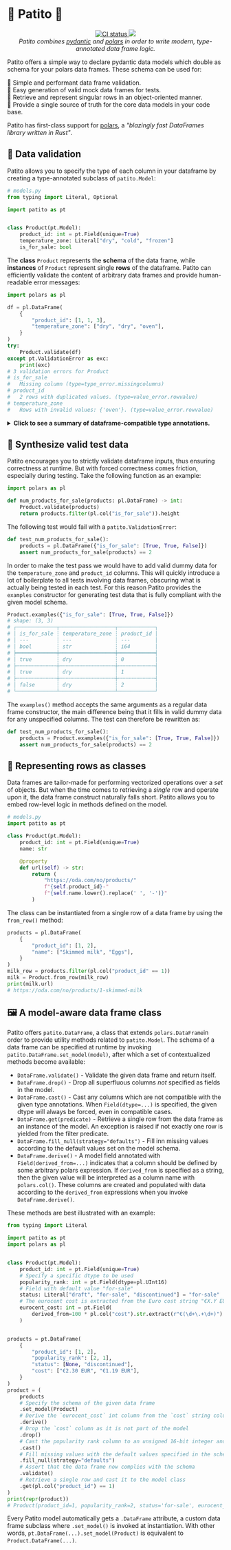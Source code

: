 # 🦆 Patito 🦆

<p align="center">
    <a href="https://github.com/kolonialno/patito/actions?workflow=CI">
        <img src="https://github.com/kolonialno/patito/actions/workflows/ci.yml/badge.svg" alt="CI status">
    </a>
    <a href="https://codecov.io/gh/kolonialno/patito">
        <img src="https://codecov.io/gh/kolonialno/patito/branch/main/graph/badge.svg?token=720LBDYH25"/>
    </a>
    <br>
    <em>
        Patito combines <a href="https://github.com/samuelcolvin/pydantic">pydantic</a> and <a href="https://github.com/pola-rs/polars">polars</a> in order to write modern, type-annotated data frame logic.
    </em>
</p>

Patito offers a simple way to declare pydantic data models which double as schema for your polars data frames.
These schema can be used for:

👮 Simple and performant data frame validation.\
🧪 Easy generation of valid mock data frames for tests.\
🐍 Retrieve and represent singular rows in an object-oriented manner.\
🧠 Provide a single source of truth for the core data models in your code base.

Patito has first-class support for [polars]("https://github.com/pola-rs/polars"), a _"blazingly fast DataFrames library written in Rust"_.

## 👮 Data validation

Patito allows you to specify the type of each column in your dataframe by creating a type-annotated subclass of `patito.Model`:

```py
# models.py
from typing import Literal, Optional

import patito as pt


class Product(pt.Model):
    product_id: int = pt.Field(unique=True)
    temperature_zone: Literal["dry", "cold", "frozen"]
    is_for_sale: bool
```

The **class** `Product` represents the **schema** of the data frame, while **instances** of `Product` represent single **rows** of the dataframe.
Patito can efficiently validate the content of arbitrary data frames and provide human-readable error messages:

```py
import polars as pl

df = pl.DataFrame(
    {
        "product_id": [1, 1, 3],
        "temperature_zone": ["dry", "dry", "oven"],
    }
)
try:
    Product.validate(df)
except pt.ValidationError as exc:
    print(exc)
# 3 validation errors for Product
# is_for_sale
#   Missing column (type=type_error.missingcolumns)
# product_id
#   2 rows with duplicated values. (type=value_error.rowvalue)
# temperature_zone
#   Rows with invalid values: {'oven'}. (type=value_error.rowvalue)
```

<details>
<summary><b>Click to see a summary of dataframe-compatible type annotations.</b></summary>

* Regular python data types such as `int`, `float`, `bool`, `str`, `date`, which are validated against compatible polars data types.
* Wrapping your type with `typing.Optional` indicates that the given column accepts missing values.
* Model fields annotated with `typing.Literal[...]` check if only a restricted set of values are taken, either as the native dtype (e.g. `pl.Utf8`) or `pl.Categorical`.

Additonally, you can assign `patito.Field` to your class variables in order to specify additional checks:

* `Field(dtype=...)` ensures that a specific dtype is used in those cases where several data types are compliant with the annotated python type, for example `product_id: int = Field(dtype=pl.UInt32)`.
* `Field(unique=True)` checks if every row has a unique value.
* `Field(gt=..., ge=..., le=..., lt=...)` allows you to specify bound checks for any combination of `> gt`, `>= ge`, `<= le` `< lt`, respectively.
* `Field(multiple_of=divisor)` in order to check if a given column only contains values as multiples of the given value.
* `Field(default=default_value, const=True)` indicates that the given column is required and _must_ take the given default value.
* String fields annotated with `Field(regex=r"<regex-pattern>")`, `Field(max_length=bound)`, and/or `Field(min_length)` will be validated with [polars' efficient string processing capabilities](https://pola-rs.github.io/polars-book/user-guide/howcani/data/strings.html).
* Custom constraints can be specified with with `Field(constraints=...)`, either as a single polars expression or a list of expressions. All the rows of the dataframe must satisfy the given constraint(s) in order to be considered valid. Example: `even_field: int = pt.Field(constraints=pl.col("even_field") % 2 == 0)`.

Although Patito supports [pandas](https://github.com/pandas-dev/pandas), it is highly recommemended to be used in combination with [polars]("https://github.com/pola-rs/polars").
For a much more feature-complete, pandas-first library, take a look at [pandera](https://pandera.readthedocs.io/).
</details>

## 🧪 Synthesize valid test data

Patito encourages you to strictly validate dataframe inputs, thus ensuring correctness at runtime.
But with forced correctness comes friction, especially during testing.
Take the following function as an example:

```py
import polars as pl

def num_products_for_sale(products: pl.DataFrame) -> int:
    Product.validate(products)
    return products.filter(pl.col("is_for_sale")).height
```

The following test would fail with a `patito.ValidationError`:

```py
def test_num_products_for_sale():
    products = pl.DataFrame({"is_for_sale": [True, True, False]})
    assert num_products_for_sale(products) == 2
```

In order to make the test pass we would have to add valid dummy data for the `temperature_zone` and `product_id` columns.
This will quickly introduce a lot of boilerplate to all tests involving data frames, obscuring what is actually being tested in each test.
For this reason Patito provides the `examples` constructor for generating test data that is fully compliant with the given model schema.

```py
Product.examples({"is_for_sale": [True, True, False]})
# shape: (3, 3)
# ┌─────────────┬──────────────────┬────────────┐
# │ is_for_sale ┆ temperature_zone ┆ product_id │
# │ ---         ┆ ---              ┆ ---        │
# │ bool        ┆ str              ┆ i64        │
# ╞═════════════╪══════════════════╪════════════╡
# │ true        ┆ dry              ┆ 0          │
# ├╌╌╌╌╌╌╌╌╌╌╌╌╌┼╌╌╌╌╌╌╌╌╌╌╌╌╌╌╌╌╌╌┼╌╌╌╌╌╌╌╌╌╌╌╌┤
# │ true        ┆ dry              ┆ 1          │
# ├╌╌╌╌╌╌╌╌╌╌╌╌╌┼╌╌╌╌╌╌╌╌╌╌╌╌╌╌╌╌╌╌┼╌╌╌╌╌╌╌╌╌╌╌╌┤
# │ false       ┆ dry              ┆ 2          │
# └─────────────┴──────────────────┴────────────┘
```

The `examples()` method accepts the same arguments as a regular data frame constructor, the main difference being that it fills in valid dummy data for any unspecified columns.
The test can therefore be rewritten as:

```py
def test_num_products_for_sale():
    products = Product.examples({"is_for_sale": [True, True, False]})
    assert num_products_for_sale(products) == 2
```

## 🐍 Representing rows as classes

Data frames are tailor-made for performing vectorized operations over a _set_ of objects.
But when the time comes to retrieving a _single_ row and operate upon it, the data frame construct naturally falls short.
Patito allows you to embed row-level logic in methods defined on the model.


```py
# models.py
import patito as pt

class Product(pt.Model):
    product_id: int = pt.Field(unique=True)
    name: str

    @property
    def url(self) -> str:
        return (
            "https://oda.com/no/products/"
            f"{self.product_id}-"
            f"{self.name.lower().replace(' ', '-')}"
        )
```

The class can be instantiated from a single row of a data frame by using the `from_row()` method:

```py
products = pl.DataFrame(
    {
        "product_id": [1, 2],
        "name": ["Skimmed milk", "Eggs"],
    }
)
milk_row = products.filter(pl.col("product_id" == 1))
milk = Product.from_row(milk_row)
print(milk.url)
# https://oda.com/no/products/1-skimmed-milk
```

## 🖼️ A model-aware data frame class
Patito offers `patito.DataFrame`, a class that extends `polars.DataFrame`in order to provide utility methods related to `patito.Model`.
The schema of a data frame can be specified at runtime by invoking `patito.DataFrame.set_model(model)`, after which a set of contextualized methods become available:

* `DataFrame.validate()` - Validate the given data frame and return itself.
* `DataFrame.drop()` - Drop all superfluous columns _not_ specified as fields in the model.
* `DataFrame.cast()` - Cast any columns which are not compatible with the given type annotations. When `Field(dtype=...)` is specified, the given dtype will always be forced, even in compatible cases.
* `DataFrame.get(predicate)` - Retrieve a single row from the data frame as an instance of the model. An exception is raised if not exactly one row is yielded from the filter predicate.
* `DataFrame.fill_null(strategy="defaults")` - Fill inn missing values according to the default values set on the model schema.
* `DataFrame.derive()` - A model field annotated with `Field(derived_from=...)` indicates that a column should be defined by some arbitrary polars expression. If `derived_from` is specified as a string, then the given value will be interpreted as a column name with `polars.col()`. These columns are created and populated with data according to the `derived_from` expressions when you invoke `DataFrame.derive()`.

These methods are best illustrated with an example:

```py
from typing import Literal

import patito as pt
import polars as pl


class Product(pt.Model):
    product_id: int = pt.Field(unique=True)
    # Specify a specific dtype to be used
    popularity_rank: int = pt.Field(dtype=pl.UInt16)
    # Field with default value "for-sale"
    status: Literal["draft", "for-sale", "discontinued"] = "for-sale"
    # The eurocent cost is extracted from the Euro cost string "€X.Y EUR"
    eurocent_cost: int = pt.Field(
        derived_from=100 * pl.col("cost").str.extract(r"€(\d+\.+\d+)").cast(float).round(2)
    )


products = pt.DataFrame(
    {
        "product_id": [1, 2],
        "popularity_rank": [2, 1],
        "status": [None, "discontinued"],
        "cost": ["€2.30 EUR", "€1.19 EUR"],
    }
)
product = (
    products
    # Specify the schema of the given data frame
    .set_model(Product)
    # Derive the `eurocent_cost` int column from the `cost` string column using regex
    .derive()
    # Drop the `cost` column as it is not part of the model
    .drop()
    # Cast the popularity rank column to an unsigned 16-bit integer and cents to an integer
    .cast()
    # Fill missing values with the default values specified in the schema
    .fill_null(strategy="defaults")
    # Assert that the data frame now complies with the schema
    .validate()
    # Retrieve a single row and cast it to the model class
    .get(pl.col("product_id") == 1)
)
print(repr(product))
# Product(product_id=1, popularity_rank=2, status='for-sale', eurocent_cost=230)
```

Every Patito model automatically gets a `.DataFrame` attribute, a custom data frame subclass where `.set_model()` is invoked at instantiation. With other words, `pt.DataFrame(...).set_model(Product)` is equivalent to `Product.DataFrame(...)`.
